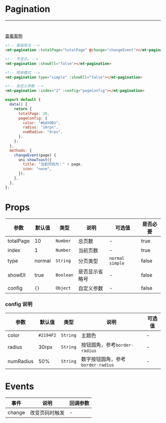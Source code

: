 # Pagination

---

#

[查看案例](https://env-00jxgns8zjjt-static.normal.cloudstatic.cn/index.html#/pages/base/pagination)

```html
<!-- 基础用法 -->
<mt-pagination :totalPage="totalPage" @change="changeEvent"></mt-pagination>

<!-- 不显示… -->
<mt-pagination :showEll="false"></mt-pagination>

<!-- 简单模式 -->
<mt-pagination type="simple" :showEll="false"></mt-pagination>

<!-- 自定义参数 -->
<mt-pagination :index="2" :config="pageConfig"></mt-pagination>
```

```javascript
export default {
  data() {
    return {
      totalPage: 20,
      pageConfig: {
        color: "#6A59B1",
        radius: "10rpx",
        numRadius: "8rpx",
      },
    };
  },
  methods: {
    changeEvent(page) {
      uni.showToast({
        title: "当前页码为：" + page,
        icon: "none",
      });
    },
  },
};
```

# Props

| 参数      | 默认值 | 类型      | 说明           | 可选值            | 是否必要 |
| --------- | ------ | --------- | -------------- | ----------------- | -------- |
| totalPage | 10     | `Number`  | 总页数         | -                 | true     |
| index     | 1      | `Number`  | 当前页数       | -                 | true     |
| type      | normal | `String`  | 分页类型       | `normal` `simple` | false    |
| showEll   | true   | `Boolean` | 是否显示省略号 | -                 | false    |
| config    | `{}`   | `Object`  | 自定义参数     | -                 | false    |

### config 说明

| 参数      | 默认值    | 类型     | 说明                              | 可选值 |
| --------- | --------- | -------- | --------------------------------- | ------ |
| color     | `#2194F2` | `String` | 主题色                            | -      |
| radius    | 30rpx     | `String` | 按钮圆角，参考`border-radius`     | -      |
| numRadius | 50%       | `String` | 数字按钮圆角，参考`border-radius` | -      |

# Events

| 事件   | 说明           | 回调参数 |
| ------ | -------------- | -------- |
| change | 改变页码时触发 | -        |
